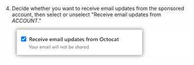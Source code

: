 4. Decide whether you want to receive email updates from the sponsored account, then select or unselect "Receive email updates from _ACCOUNT_." ![Caixa de seleção para receber atualizações da conta patrocinada](/assets/images/help/sponsors/updates-checkbox-manage.png)
